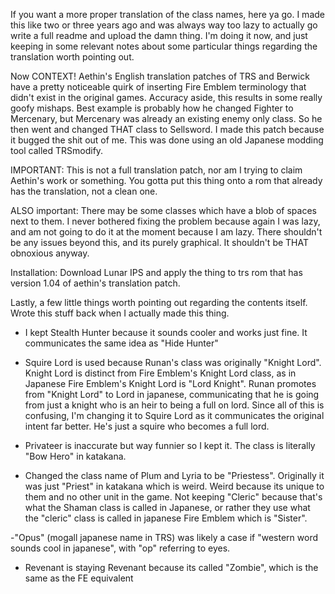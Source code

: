 If you want a more proper translation of the class names, here ya go. I made this like two or three years ago and was always way too lazy to actually go write a full readme and upload the damn thing. I'm doing it now, and just keeping in some relevant notes about some particular things regarding the translation worth pointing out.

Now CONTEXT! Aethin's English translation patches of TRS and Berwick have a pretty noticeable quirk of inserting Fire Emblem terminology that didn't exist in the original games. Accuracy aside, this results in some really goofy mishaps. Best example is probably how he changed Fighter to Mercenary, but Mercenary was already an existing enemy only class. So he then went and changed THAT class to Sellsword. I made this patch because it bugged the shit out of me. This was done using an old Japanese modding tool called TRSmodify.

IMPORTANT: This is not a full translation patch, nor am I trying to claim Aethin's work or something. You gotta put this thing onto a rom that already has the translation, not a clean one.

ALSO important: There may be some classes which have a blob of spaces next to them. I never bothered fixing the problem because again I was lazy, and am not going to do it at the moment because I am lazy. There shouldn't be any issues beyond this, and its purely graphical. It shouldn't be THAT obnoxious anyway.

Installation: Download Lunar IPS and apply the thing to trs rom that has version 1.04 of aethin's translation patch. 

Lastly, a few little things worth pointing out regarding the contents itself. Wrote this stuff back when I actually made this thing.

- I kept Stealth Hunter because it sounds cooler and works just fine. It communicates the same idea as "Hide Hunter"

- Squire Lord is used because Runan's class was originally "Knight Lord". Knight Lord is distinct from Fire Emblem's Knight Lord class, as in Japanese Fire Emblem's Knight Lord is "Lord Knight". Runan promotes from "Knight Lord" to Lord in japanese, communicating that he is going from just a knight who is an heir to being a full on lord. Since all of this is confusing, I'm changing it to Squire Lord as it communicates the original intent far better. He's just a squire who becomes a full lord.

- Privateer is inaccurate but way funnier so I kept it. The class is literally "Bow Hero" in katakana.

- Changed the class name of Plum and Lyria to be "Priestess". Originally it was just "Priest" in katakana which is weird. Weird because its unique to them and no other unit in the game. Not keeping "Cleric" because that's what the Shaman class is called in Japanese, or rather they use what the "cleric" class is called in japanese Fire Emblem which is "Sister".

-"Opus" (mogall japanese name in TRS) was likely a case if "western word sounds cool in japanese", with "op" referring to eyes.

- Revenant is staying Revenant because its called "Zombie", which is the same as the FE equivalent
